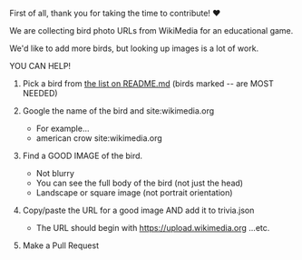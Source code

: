 
First of all, thank you for taking the time to contribute! ❤️

We are collecting bird photo URLs from WikiMedia for an educational game.

We'd like to add more birds, but looking up images is a lot of work. 

YOU CAN HELP!

1. Pick a bird from [the list on README.md](https://github.com/BradleyCodeU/BirdPhotoURLs/blob/main/README.md#needed-bird-photos) (birds marked -- are MOST NEEDED)

2. Google the name of the bird and site:wikimedia.org
   - For example...
   - american crow site:wikimedia.org

3. Find a GOOD IMAGE of the bird.
   - Not blurry
   - You can see the full body of the bird (not just the head)
   - Landscape or square image (not portrait orientation)

4. Copy/paste the URL for a good image AND add it to trivia.json
   - The URL should begin with https://upload.wikimedia.org ...etc.

5. Make a Pull Request

   
